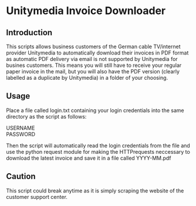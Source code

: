 # Unitymedia Invoice Downloader
## Introduction
This scripts allows business customers of the German cable TV/internet provider Unitymedia to automatically download their invoices in PDF format as automatic PDF delivery via email is not supported by Unitymedia for busines customers. This means you will still have to receive your regular paper invoice in the mail, but you will also have the PDF version (clearly labelled as a duplicate by Unitymedia) in a folder of your choosing.

## Usage
Place a file called login.txt containing your login credentials into the same directory as the script as follows:

USERNAME  
PASSWORD

Then the script will automatically read the login credentials from the file and use the python request module for making the HTTPrequests neccessary to download the latest invoice and save it in a file called YYYY-MM.pdf

## Caution

This script could break anytime as it is simply scraping the website of the customer support center.

